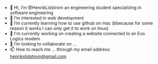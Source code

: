- 👋 Hi, I’m @HenrikLidstrom an engineering student specializing in software engineering
- 👀 I’m interested in web development
- 🌱 I’m currently learning how to use github on mac (bbecause for some reason it works I can only get it to work on linux)
- 🦺 I'm currently working on creating a website connected to an Evo Logics modem
- 💞️ I’m looking to collaborate on ...
- 📫 How to reach me ... through my email address: henrikslidstrom@gmail.com

<!---
HenrikLidstrom/HenrikLidstrom is a ✨ special ✨ repository because its `README.md` (this file) appears on your GitHub profile.
You can click the Preview link to take a look at your changes.
--->
